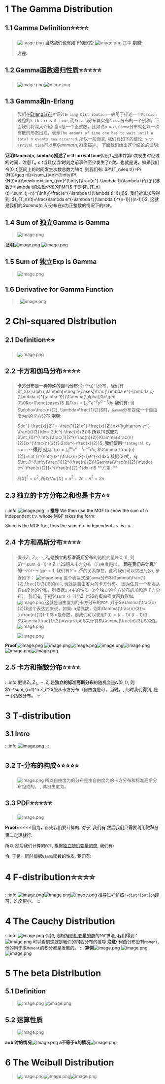 # 1 The Gamma Distribution
## 1.1 Gamma Definition⭐⭐⭐⭐
> ![image.png](./High-level_Distributions.assets/20230302_1217221928.png)
> **当然我们也有如下的形式:**
> ![image.png](./High-level_Distributions.assets/20230302_1217227380.png)
> 其中
> **期望:**
> 
> **方差:**
> 



## 1.2 Gamma函数递归性质⭐⭐⭐⭐⭐
> ![image.png](./High-level_Distributions.assets/20230302_1217224709.png)![image.png](./High-level_Distributions.assets/20230302_1217226740.png)
> 



## 1.3 Gamma和n-Erlang
> 我们在[Erlang分布](https://www.yuque.com/alexman/kziggo/axmnmf#xj9dV)介绍过`Erlang Distribution`一般用于描述一个`Possion`过程的`k-th arrival time`, 而`Erlang`分布其实是`Gamma`分布的一个别称。下面我们将深入介绍:
> 当$\alpha$是一个正整数，比如说$\alpha=n$, `Gamma`分布就会以一种离散的形态出现，表示`The amount of time one has to wait until a total n events has occurred`. 
> 所以一般而言, 我们有如下的结论: 
> `n-th arrival time`可以用$Gamma(n,\lambda)$来描述。
> 下面我们给出这个结论的证明:

**证明Gamma(n, lambda)描述了n-th arrival time**假设$T_n$是事件第$n$次发生时经过的时间，注意$T_n\leq t$当且仅当$t$时刻之前事件至少发生了$n$次。也就是说，如果我们令$[0,t]$区间上的时间发生次数总数为$N(t)$, 则我们有:
$P\{T_n\leq t\}=P\{N(t)\geq n\}=\sum_{j=n}^{\infty}P\{N(t)=j\}\newline=\sum_{j=n}^{\infty}\frac{e^{-\lambda t}(\lambda t)^j}{j!}(参数为\lambda t的泊松分布的PMF)$
于是$F_{T_n}(t)=\sum_{j=n}^{\infty}\frac{e^{-\lambda t}(\lambda t)^j}{j!}$, 我们对其求导得到:
$f_{T_n}(t)=\frac{\lambda e^{-\lambda t}(\lambda t)^{n-1}}{(n-1)!}$, 这就是我们的$Gamma(n,\lambda)$分布在$\alpha$为正整数的情况下的`PDF`。


## 1.4 Sum of 独立Gamma is Gamma
> ![image.png](./High-level_Distributions.assets/20230302_1217223795.png)

**证明**![image.png](./High-level_Distributions.assets/20230302_1217233299.png)
![image.png](./High-level_Distributions.assets/20230302_1217237915.png)


## 1.5 Sum of 独立Exp is Gamma
> ![image.png](./High-level_Distributions.assets/20230302_1217238929.png)



## 1.6 Derivative for Gamma Function
> , 
> ![image.png](./High-level_Distributions.assets/20230302_1217236790.png)



# 2 Chi-squared Distribution
## 2.1 Definition⭐⭐
> ![image.png](./High-level_Distributions.assets/20230302_1217235753.png)



## 2.2 卡方和伽马分布⭐⭐⭐⭐
> **卡方分布是一种特殊的伽马分布:**
> 对于伽马分布，我们有$f_X(x;\alpha,\lambda)=\begin{cases}\frac{\lambda e^{-\lambda x}(\lambda x)^{\alpha-1}}{\Gamma(\alpha)}&x\geq 0\\0&x<0\end{cases}$
> 且$\Gamma(\alpha)=\int_{0}^{\infty}e^{-y}y^{\alpha-1}dy$
> **我们有:**
> 当$\alpha=\frac{n}{2}, \lambda=\frac{1}{2}$时，`Gamma`分布变成一个自由度为$n$的卡方分布
> **期望:**
> 
> $de^{-\frac{x}{2}}=-\frac{1}{2}e^{-\frac{x}{2}}dx\Rightarrow e^{-\frac{x}{2}}dx=-2de^{-\frac{x}{2}}$
> **所以**$(1)$**式变为**$\int_{0}^{\infty}\frac{1}{2^{\frac{n}{2}}\Gamma(\frac{n}{2})}x^{\frac{n}{2}}(-2)de^{-\frac{x}{2}}$**, 我们使用**`**Integral by parts**`**得到**
> 因为$\Gamma(\alpha)=\int_0^{\infty}x^{\alpha-1}e^{-x}dx$, $\Gamma(\frac{n}{2})=\int_0^{\infty}x^{\frac{n}{2}-1}e^{-x}dx$
> 根据$(2)$式，有$\int_0^{\infty}\frac{1}{2^{\frac{n}{2}}\Gamma(\frac{n}{2})}n\cdot e^{-\frac{x}{2}}x^{\frac{n}{2}-1}dx=n$
> **方差: **
> 
> $E[X]^2=n^2$, 所以$Var[X]=n^2+2n-n^2=2n$



## 2.3 独立的卡方分布之和也是卡方⭐⭐
:::info
![image.png](./High-level_Distributions.assets/20230302_1217236834.png)
:::
**推导**
We then use the MGF to show the sum of n independent  r.v. whose MGF takes the form:

Since  is the MGF for , thus the sum of n independent  r.v. is  r.v. 


## 2.4 卡方和高斯分布⭐⭐⭐⭐
> 假设$Z_1,Z_2,\cdots, Z_n$是**独立的标准高斯分布**的随机变量$N(0,1)$, 则$Y=\sum_{i=1}^n Z_i^2$服从卡方分布（自由度是$n$）。
> **现在我们来计算**$Y$**的**`**PDF**`**:**
> 当$n=1$,  我们有$Y=Z^2$的关系存在，此时我们可以求出$f_Y(y)$, 步骤如下：
> ![image.png](./High-level_Distributions.assets/20230302_1217239883.png)
> 这个表达式是`Gamma`分布$\Gamma(\frac{1}{2},\frac{1}{2})$的`PDF`, 也就是自由度为的卡方分布。
> 因为任意一个都服从自由度为的分布，则根据`1.4`中的性质（$n$个独立的卡方分布的加和是卡方分布），我们有, 于是$\sum_{i=1}^nZ_i^2$的概率密度函数形如:
> ![image.png](./High-level_Distributions.assets/20230302_1217238309.png)
> 这就是自由度为的卡方分布的`PDF`.
> 对于$\Gamma(\frac{n}{2})$这个表达式来说，如果:
> $n$是偶数，则$\Gamma(\frac{n}{2})=[(\frac{n}{2})-1]!$
> $n$是奇数，则我们可以使用$\Gamma(t)=(t-1)\Gamma(t-1)$和$\Gamma(\frac{1}{2})=\sqrt{\pi}$来计算$\Gamma(\frac{n}{2})$的值。
> ![image.png](./High-level_Distributions.assets/20230302_1217238508.png)

> ![image.png](./High-level_Distributions.assets/20230302_1217233434.png)

**Proof**![image.png](./High-level_Distributions.assets/20230302_1217246315.png)
![image.png](./High-level_Distributions.assets/20230302_1217247721.png)![image.png](./High-level_Distributions.assets/20230302_1217249020.png)![image.png](./High-level_Distributions.assets/20230302_1217243868.png)![image.png](./High-level_Distributions.assets/20230302_1217247865.png)![image.png](./High-level_Distributions.assets/20230302_1217242089.png)![image.png](./High-level_Distributions.assets/20230302_1217243047.png)


## 2.5 卡方和指数分布⭐⭐⭐⭐
:::info
假设$Z_1,Z_2,\cdots, Z_n$是**独立的标准高斯分布**的随机变量$N(0,1)$, 则$Y=\sum_{i=1}^n Z_i^2$服从卡方分布（自由度是$n$）。当时，, 此时我们得到, 是一个指数分布。
:::


# 3 T-distribution
## 3.1 Intro
:::info
![image.png](./High-level_Distributions.assets/20230302_1217253430.png)
:::
# 
## 3.2 T-分布的构成⭐⭐⭐⭐⭐
> ![image.png](./High-level_Distributions.assets/20230302_1217251469.png)
> 所以自由度为的分布是由自由度为的卡方分布和标准高斯分布组成的。
> , 其自由度为。



## 3.3 PDF⭐⭐⭐⭐⭐
> ![image.png](./High-level_Distributions.assets/20230302_1217256218.png)

**Proof**⭐⭐⭐⭐⭐因为，首先我们要计算的:
对于, 我们有
然后我们只需要利用微积分第二定理就行:

所以
然后我们计算的`PDF`, 
根据[独立随机变量的商](https://www.yuque.com/alexman/kziggo/ei1b29#UHoKQ), 我们有:

令, 于是。同时根据`Gamma`函数的性质, 我们有:



# 4 F-distribution⭐⭐⭐⭐
:::info
![image.png](./High-level_Distributions.assets/20230302_1217257416.png)![image.png](./High-level_Distributions.assets/20230302_1217256686.png)![image.png](./High-level_Distributions.assets/20230302_1217251127.png)
推导过程仿照`T-distribution`即可，难度更小。
:::



# 4 The Cauchy Distribution
:::info
![image.png](./High-level_Distributions.assets/20230302_1217254370.png)
假如, 则根据[随机变量的商](https://www.yuque.com/alexman/kziggo/ei1b29#UHoKQ)的`PDF`求法, 我们得到：
![image.png](./High-level_Distributions.assets/20230302_1217258068.png)
可以看到这就是我们的柯西分布的推导
**注意:**
柯西分布没有`Moment`, 他的用于求`Moment`的积分都是发散的。
:::
**算例**![image.png](./High-level_Distributions.assets/20230302_1217259309.png)
![image.png](./High-level_Distributions.assets/20230302_1217263479.png)
![image.png](./High-level_Distributions.assets/20230302_1217262024.png)

# 5 The beta Distribution
## 5.1 Definition
> ![image.png](./High-level_Distributions.assets/20230302_1217261038.png)
> ![image.png](./High-level_Distributions.assets/20230302_1217269804.png)


## 5.2 运算性质
> ![image.png](./High-level_Distributions.assets/20230302_1217266855.png)

**a=b 时的情况**![image.png](./High-level_Distributions.assets/20230302_1217263796.png)
**a不等于b的情况**![image.png](./High-level_Distributions.assets/20230302_1217263831.png)


# 6 The Weibull Distribution
> ![image.png](./High-level_Distributions.assets/20230302_1217276618.png)![image.png](./High-level_Distributions.assets/20230302_1217278732.png)![image.png](./High-level_Distributions.assets/20230302_1217272477.png)

